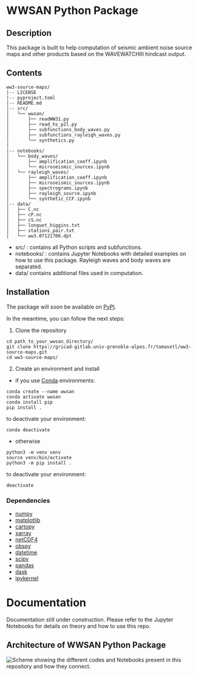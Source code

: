 # WWSAN Python Package

## Description
This package is built to help computation of seismic ambient noise source maps and other products based on the WAVEWATCHIII hindcast output.

## Contents
```
ww3-source-maps/
|-- LICENSE
|-- pyproject.toml
|-- README.md
|-- src/
│   └── wwsan/
│       ├── readWW31.py
│       ├── read_hs_p2l.py
│       ├── subfunctions_body_waves.py
│       ├── subfunctions_rayleigh_waves.py
│       └── synthetics.py
|
|-- notebooks/
|   └── body_waves/
│       ├── amplification_coeff.ipynb
│       └── microseismic_sources.ipynb 
│   └── rayleigh_waves/
│       ├── amplification_coeff.ipynb
│       ├── microseismic_sources.ipynb
│       ├── spectrograms.ipynb
│       ├── rayleigh_source.ipynb
│       └── synthetic_CCF.ipynb    
|-- data/
│   ├── C.nc
│   ├── cP.nc
│   ├── cS.nc
│   ├── longuet_higgins.txt
│   ├── stations_pair.txt
│   └── ww3.07121700.dpt
```
- src/ : contains all Python scripts and subfunctions.
- notebooks/ : contains Jupyter Notebooks with detailed examples on how to use this package. Rayleigh waves and body waves are separated.
- data/ contains additional files used in computation.

## Installation
The package will soon be available on [PyPI](https://pypi.org/).

In the meantime, you can follow the next steps:
1. Clone the repository 
``` 
cd path_to_your_wwsan_directory/
git clone https://gricad-gitlab.univ-grenoble-alpes.fr/tomasetl/ww3-source-maps.git 
cd ww3-source-maps/
````
2. Create an environment and install 
- if you use [Conda](https://docs.anaconda.com/free/miniconda/#quick-command-line-install) environments:
```
conda create --name wwsan 
conda activate wwsan
conda install pip
pip install .
```
to deactivate your environment:
```
conda deactivate
```

- otherwise
```
python3 -m venv venv
source venv/bin/activate
python3 -m pip install .
```
to deactivate your environment:
```
deactivate
```

### Dependencies
- [numpy](https://numpy.org/doc/stable/)
- [matplotlib](https://matplotlib.org/stable/)
- [cartopy](https://scitools.org.uk/cartopy/docs/latest/index.html)
- [xarray](https://docs.xarray.dev/en/stable/)
- [netCDF4](https://unidata.github.io/netcdf4-python/)
- [obspy](https://docs.obspy.org/)
- [datetime](https://docs.python.org/3/library/datetime.html)
- [scipy](https://scipy.org/)
- [pandas](https://pandas.pydata.org/pandas-docs/version/2.1.4/index.html)
- [dask](https://www.dask.org/)
- [ipykernel](https://pypi.org/project/ipykernel/)

# Documentation
Documentation still under construction. Please refer to the Jupyter Notebooks for details on theory and how to use this repo.

## Architecture of WWSAN Python Package

![Scheme showing the different codes and Notebooks present in this repository and how they connect.](./package_archi.png)
